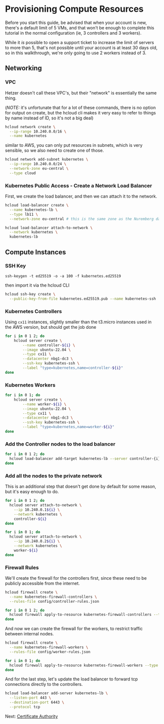 # Provisioning Compute Resources

Before you start this guide, be advised that when your account is new, there's a default limit of 5 VMs, and that won't be enough to complete this tutorial in the normal configuration (ie, 3 controllers and 3 workers).

While it _is_ possible to open a support ticket to increase the limit of servers to more than 5, that's not possible until your account is at least 30 days old, so in this walkthrough, we're only going to use 2 workers instead of 3.

## Networking

### VPC

Hetzer doesn't call these VPC's, but their "network" is essentially the same thing.

(*NOTE:* it's unfortunate that for a lot of these commands, there is no option for output on create, but the hcloud cli makes it very easy to refer to things by name instead of ID, so it's not a big deal)

```sh
hcloud network create \
  --ip-range 10.240.0.0/16 \
  --name kubernetes
```

similar to AWS, you can only put resources in subnets, which is very sensible, so we also need to create one of those.

```sh
hcloud network add-subnet kubernetes \
  --ip-range 10.240.0.0/24 \
  --network-zone eu-central \
  --type cloud
```

### Kubernetes Public Access - Create a Network Load Balancer

First, we create the load balancer, and then we can attach it to the network.

```sh
hcloud load-balancer create \
  --name kubernetes-lb \
  --type lb11 \
  --network-zone eu-central # this is the same zone as the Nuremberg data center, which is where we created the network

hcloud load-balancer attach-to-network \
  --network kubernetes \
  kubernetes-lb
```

## Compute Instances

### SSH Key

```
ssh-keygen -t ed25519 -o -a 100 -f kubernetes.ed25519
```

then import it via the hcloud CLI

```sh
hcloud ssh-key create \
  --public-key-from-file kubernetes.ed25519.pub --name kubernetes-ssh
```

### Kubernetes Controllers

Using `cx11` instances, slightly smaller than the t3.micro instances used in the AWS version, but should get the job done

```sh
for i in 0 1 2; do
	hcloud server create \
		--name controller-${i} \
		--image ubuntu-22.04 \
		--type cx11 \
		--datacenter nbg1-dc3 \
		--ssh-key kubernetes-ssh \
		--label "type=kubernetes,name=controller-${i}"
done
```

### Kubernetes Workers

```sh
for i in 0 1; do
	hcloud server create \
		--name worker-${i} \
		--image ubuntu-22.04 \
		--type cx11 \
		--datacenter nbg1-dc3 \
		--ssh-key kubernetes-ssh \
		--label "type=kubernetes,name=worker-${i}"
done
```

### Add the Controller nodes to the load balancer

```sh
for i in 0 1 2; do
  hcloud load-balancer add-target kubernetes-lb --server controller-{i}
done
```

### Add all the nodes to the private network

This is an additional step that doesn't get done by default for some reason, but it's easy enough to do.

```sh
for i in 0 1 2; do
  hcloud server attach-to-network \
    --ip 10.240.0.1${i} \
    --network kubernetes \
    controller-${i}
done

for i in 0 1; do
  hcloud server attach-to-network \
    --ip 10.240.0.2${i} \
    --network kubernetes \
    worker-${i}
done
```

### Firewall Rules

We'll create the firewall for the controllers first, since these need to be publicly accessible from the internet.

```sh
hcloud firewall create \
  --name kubernetes-firewall-controllers \
  --rules-file config/controller-rules.json

for i in 0 1 2; do
  hcloud firewall apply-to-resource kubernetes-firewall-controllers --type server --server controller-${i}
done
```

And now we can create the firewall for the workers, to restrict traffic between internal nodes.

```sh
hcloud firewall create \
  --name kubernetes-firewall-workers \
  --rules-file config/worker-rules.json

for i in 0 1; do
  hcloud firewall apply-to-resource kubernetes-firewall-workers --type server --server worker-${i}
done
```

And for the last step, let's update the load balancer to forward tcp connections directly to the controllers.

```sh
hcloud load-balancer add-server kubernetes-lb \
  --listen-port 443 \
  --destination-port 6443 \
  --protocol tcp
```

Next: [Certificate Authority](04-certificate-authority.md)

